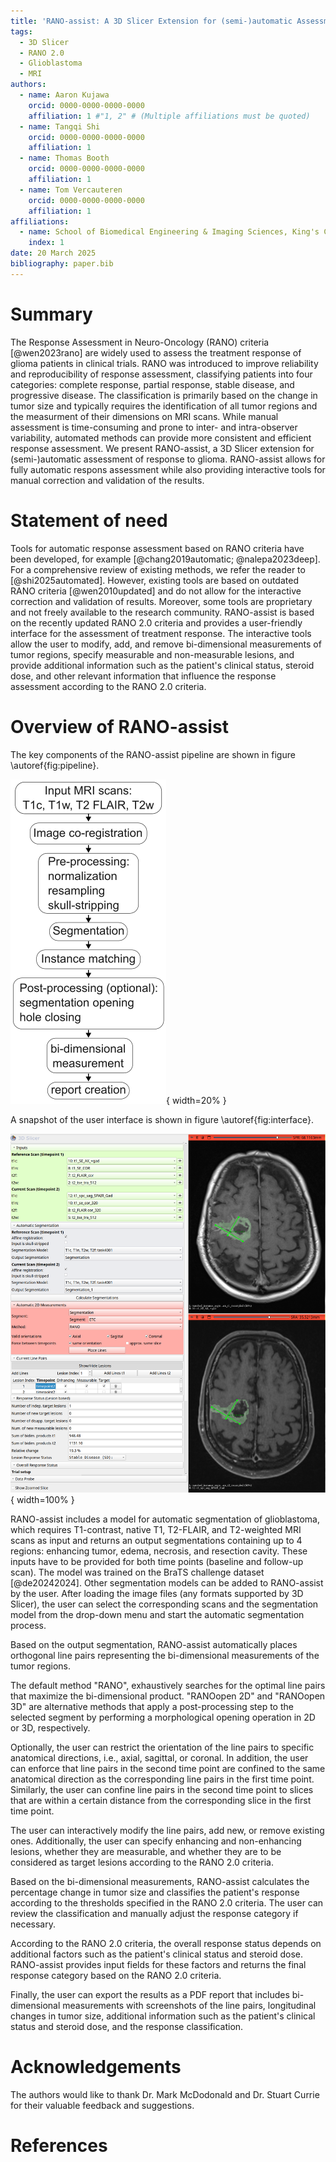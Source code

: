```yaml
---
title: 'RANO-assist: A 3D Slicer Extension for (semi-)automatic Assessment of Response to Glioma Treatment'
tags:
  - 3D Slicer
  - RANO 2.0
  - Glioblastoma
  - MRI
authors:
  - name: Aaron Kujawa
    orcid: 0000-0000-0000-0000
    affiliation: 1 #"1, 2" # (Multiple affiliations must be quoted)
  - name: Tangqi Shi
    orcid: 0000-0000-0000-0000
    affiliation: 1
  - name: Thomas Booth
    orcid: 0000-0000-0000-0000
    affiliation: 1
  - name: Tom Vercauteren
    orcid: 0000-0000-0000-0000
    affiliation: 1
affiliations:
  - name: School of Biomedical Engineering & Imaging Sciences, King's College London, United Kingdom
    index: 1
date: 20 March 2025
bibliography: paper.bib
---
```


# Summary
The Response Assessment in Neuro-Oncology (RANO) criteria [@wen2023rano] are widely used to assess the treatment response of glioma patients in clinical trials.
RANO was introduced to improve reliability and reproducibility of response assessment, classifying patients into four categories: complete response, partial response, stable disease, and progressive disease.
The classification is primarily based on the change in tumor size and typically requires the identification of all tumor regions and the measurment of their dimensions on MRI scans.
While manual assessment is time-consuming and prone to inter- and intra-observer variability, automated methods can provide more consistent and efficient response assessment.
We present RANO-assist, a 3D Slicer extension for (semi-)automatic assessment of response to glioma.
RANO-assist allows for fully automatic respons assessment while also providing interactive tools for manual correction and validation of the results.

# Statement of need
Tools for automatic response assessment based on RANO criteria have been developed, for example [@chang2019automatic; @nalepa2023deep]. For a comprehensive review of 
existing methods, we refer the reader to [@shi2025automated].
However, existing tools are based on outdated RANO criteria [@wen2010updated] and do not allow for the interactive correction and validation of results.
Moreover, some tools are proprietary and not freely available to the research community.
RANO-assist is based on the recently updated RANO 2.0 criteria and provides a user-friendly interface for the assessment of treatment response.
The interactive tools allow the user to modify, add, and remove bi-dimensional measurements of tumor regions, specify measurable and non-measurable lesions, and provide additional information
such as the patient's clinical status, steroid dose, and other relevant information that influence the response assessment according to the RANO 2.0 criteria.

# Overview of RANO-assist
The key components of the RANO-assist pipeline are shown in figure \autoref{fig:pipeline}.

![RANO-assist pipeline.\label{fig:pipeline}](pipeline.png){ width=20% }

A snapshot of the user interface is shown in figure \autoref{fig:interface}.

![RANO-assist user interface.\label{fig:interface}](ui-screenshot.png){ width=100% }

RANO-assist includes a model for automatic segmentation of glioblastoma, which requires T1-contrast, native T1, T2-FLAIR, and T2-weighted MRI 
scans as input and returns an output segmentations containing up to 4 regions: enhancing tumor, edema, necrosis, and resection cavity. These inputs have to be provided for both time points (baseline and follow-up scan).
The model was trained on the BraTS challenge dataset [@de20242024]. Other segmentation models can be added to RANO-assist by the user.
After loading the image files (any formats supported by 3D Slicer), the user can select the corresponding scans and the
segmentation model from the drop-down menu and start the automatic segmentation process.

Based on the output segmentation, RANO-assist automatically places orthogonal line pairs representing the 
bi-dimensional measurements of the tumor regions. 

The default method "RANO", exhaustively searches for the optimal line pairs that maximize the bi-dimensional product.
"RANOopen 2D" and "RANOopen 3D" are alternative methods that apply a post-processing step to the selected segment by 
performing a morphological opening operation in 2D or 3D, respectively. 

Optionally, the user can restrict the orientation of the line pairs to specific anatomical directions, i.e., axial, sagittal, or coronal.
In addition, the user can enforce that line pairs in the second time point are confined to the same anatomical direction 
as the corresponding line pairs in the first time point. Similarly, the user can confine line pairs in the second time point
to slices that are within a certain distance from the corresponding slice in the first time point.

The user can interactively modify the line pairs, add new, or remove existing ones.
Additionally, the user can specify enhancing and non-enhancing lesions, whether they are measurable, and whether they 
are to be considered as target lesions according to the RANO 2.0 criteria.

Based on the bi-dimensional measurements, RANO-assist calculates the percentage change in tumor size and classifies the
patient's response according to the thresholds specified in the RANO 2.0 criteria.
The user can review the classification and manually adjust the response category if necessary. 

According to the RANO 2.0 criteria, the overall response status depends on additional factors such as the patient's 
clinical status and steroid dose. 
RANO-assist provides input fields for these factors and returns the final response category based on the RANO 2.0 criteria.

Finally, the user can export the results as a PDF report that includes 
bi-dimensional measurements with screenshots of the line pairs,
longitudinal changes in tumor size,
additional information such as the patient's clinical status and steroid dose, 
and the response classification.

# Acknowledgements
The authors would like to thank
Dr. Mark McDodonald and
Dr. Stuart Currie
for their valuable feedback and suggestions.

# References

